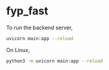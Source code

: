# fyp_fast

To run the backend server,

```sh
uvicorn main:app --reload
```

On Linux,

```sh
python3 -m uvicorn main:app --reload
```
